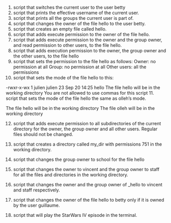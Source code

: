 1. script that switches the current user to the user betty
2. script that prints the effective username of the current user.
3. script that prints all the groups the current user is part of.
4. script that changes the owner of the file hello to the user betty.
5. script that creates an empty file called hello.
6. script that adds execute permission to the owner of the file hello.
7. script that adds execute permission to the owner and the group owner, and read permission to other users, to the file hello.
8. script that adds execution permission to the owner, the group owner and the other users, to the file hello
9. script that sets the permission to the file hello as follows:
 Owner: no permission at all
Group: no permission at all
Other users: all the permissions
10. script that sets the mode of the file hello to this:

-rwxr-x-wx 1 julien julien 23 Sep 20 14:25 hello
The file hello will be in the working directory
You are not allowed to use commas for this script
11. script that sets the mode of the file hello the same as olleh’s mode.

The file hello will be in the working directory
The file olleh will be in the working directory

12. script that adds execute permission to all subdirectories of the current directory for the owner, the group owner and all other users. Regular files should not be changed.
13. script that creates a directory called my_dir with permissions 751 in the working directory.

14. script that changes the group owner to school for the file hello
15. script that changes the owner to vincent and the group owner to staff for all the files and directories in the working directory.

16. script that changes the owner and the group owner of _hello to vincent and staff respectively.
17. script that changes the owner of the file hello to betty only if it is owned by the user guillaume.
18. script that will play the StarWars IV episode in the terminal.



